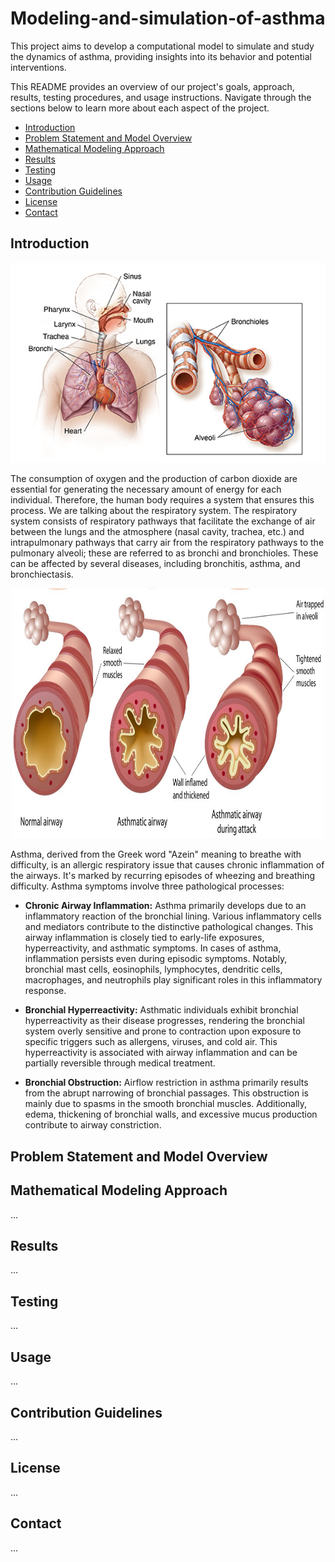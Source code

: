 # Modeling-and-simulation-of-asthma
This project aims to develop a computational model to simulate and study the dynamics of asthma, providing insights into its behavior and potential interventions.

This README provides an overview of our project's goals, approach, results, testing procedures, and usage instructions. Navigate through the sections below to learn more about each aspect of the project.
- [Introduction](#introduction)
- [Problem Statement and Model Overview](#problem-statement-and-model-overview)
- [Mathematical Modeling Approach](#mathematical-modeling-approach)
- [Results](#results)
- [Testing](#testing)
- [Usage](#usage)
- [Contribution Guidelines](#contribution-guidelines)
- [License](#license)
- [Contact](#contact)

## Introduction

<div align="center">
  <img src="Images/respiratory_system.jpg" alt="respiratory system" >
</div>

The consumption of oxygen and the production of carbon dioxide are essential for generating the necessary amount of energy for each individual. Therefore, the human body requires a system that ensures this process. We are talking about the respiratory system.
The respiratory system consists of respiratory pathways that facilitate the exchange of air between the lungs and the atmosphere (nasal cavity, trachea, etc.) and intrapulmonary pathways that carry air from the respiratory pathways to the pulmonary alveoli; these are referred to as bronchi and bronchioles. These can be affected by several diseases, including bronchitis, asthma, and bronchiectasis.

<div align="center">
  <img src="Images/Asthma_diagram.jpg" alt="asthma diagram" width="500" height="400">
</div>

Asthma, derived from the Greek word "Azein" meaning to breathe with difficulty, is an allergic respiratory issue that causes chronic inflammation of the airways. It's marked by recurring episodes of wheezing and breathing difficulty. Asthma symptoms involve three pathological processes: 


- **Chronic Airway Inflammation:** Asthma primarily develops due to an inflammatory reaction of the bronchial lining. Various inflammatory cells and mediators contribute to the distinctive pathological changes. This airway inflammation is closely tied to early-life exposures, hyperreactivity, and asthmatic symptoms. In cases of asthma, inflammation persists even during episodic symptoms. Notably, bronchial mast cells, eosinophils, lymphocytes, dendritic cells, macrophages, and neutrophils play significant roles in this inflammatory response.


- **Bronchial Hyperreactivity:** Asthmatic individuals exhibit bronchial hyperreactivity as their disease progresses, rendering the bronchial system overly sensitive and prone to contraction upon exposure to specific triggers such as allergens, viruses, and cold air. This hyperreactivity is associated with airway inflammation and can be partially reversible through medical treatment.


- **Bronchial Obstruction:** Airflow restriction in asthma primarily results from the abrupt narrowing of bronchial passages. This obstruction is mainly due to spasms in the smooth bronchial muscles. Additionally, edema, thickening of bronchial walls, and excessive mucus production contribute to airway constriction.


## Problem Statement and Model Overview


## Mathematical Modeling Approach

...

## Results

...

## Testing

...

## Usage

...

## Contribution Guidelines

...

## License

...

## Contact

...
